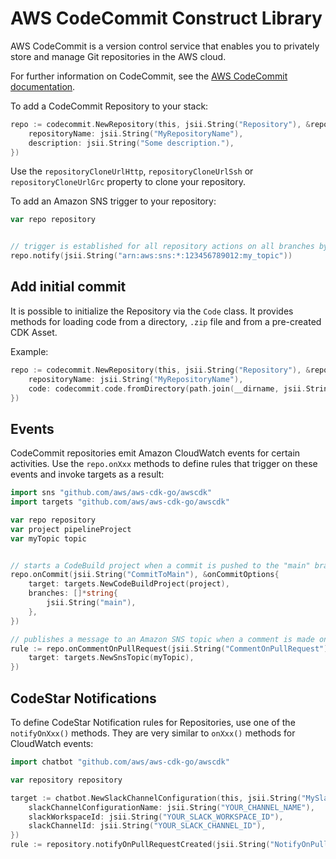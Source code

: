 # AWS CodeCommit Construct Library

AWS CodeCommit is a version control service that enables you to privately store and manage Git repositories in the AWS cloud.

For further information on CodeCommit,
see the [AWS CodeCommit documentation](https://docs.aws.amazon.com/codecommit).

To add a CodeCommit Repository to your stack:

```go
repo := codecommit.NewRepository(this, jsii.String("Repository"), &repositoryProps{
	repositoryName: jsii.String("MyRepositoryName"),
	description: jsii.String("Some description."),
})
```

Use the `repositoryCloneUrlHttp`, `repositoryCloneUrlSsh` or `repositoryCloneUrlGrc`
property to clone your repository.

To add an Amazon SNS trigger to your repository:

```go
var repo repository


// trigger is established for all repository actions on all branches by default.
repo.notify(jsii.String("arn:aws:sns:*:123456789012:my_topic"))
```

## Add initial commit

It is possible to initialize the Repository via the `Code` class.
It provides methods for loading code from a directory, `.zip` file and from a pre-created CDK Asset.

Example:

```go
repo := codecommit.NewRepository(this, jsii.String("Repository"), &repositoryProps{
	repositoryName: jsii.String("MyRepositoryName"),
	code: codecommit.code.fromDirectory(path.join(__dirname, jsii.String("directory/")), jsii.String("develop")),
})
```

## Events

CodeCommit repositories emit Amazon CloudWatch events for certain activities.
Use the `repo.onXxx` methods to define rules that trigger on these events
and invoke targets as a result:

```go
import sns "github.com/aws/aws-cdk-go/awscdk"
import targets "github.com/aws/aws-cdk-go/awscdk"

var repo repository
var project pipelineProject
var myTopic topic


// starts a CodeBuild project when a commit is pushed to the "main" branch of the repo
repo.onCommit(jsii.String("CommitToMain"), &onCommitOptions{
	target: targets.NewCodeBuildProject(project),
	branches: []*string{
		jsii.String("main"),
	},
})

// publishes a message to an Amazon SNS topic when a comment is made on a pull request
rule := repo.onCommentOnPullRequest(jsii.String("CommentOnPullRequest"), &onEventOptions{
	target: targets.NewSnsTopic(myTopic),
})
```

## CodeStar Notifications

To define CodeStar Notification rules for Repositories, use one of the `notifyOnXxx()` methods.
They are very similar to `onXxx()` methods for CloudWatch events:

```go
import chatbot "github.com/aws/aws-cdk-go/awscdk"

var repository repository

target := chatbot.NewSlackChannelConfiguration(this, jsii.String("MySlackChannel"), &slackChannelConfigurationProps{
	slackChannelConfigurationName: jsii.String("YOUR_CHANNEL_NAME"),
	slackWorkspaceId: jsii.String("YOUR_SLACK_WORKSPACE_ID"),
	slackChannelId: jsii.String("YOUR_SLACK_CHANNEL_ID"),
})
rule := repository.notifyOnPullRequestCreated(jsii.String("NotifyOnPullRequestCreated"), target)
```
